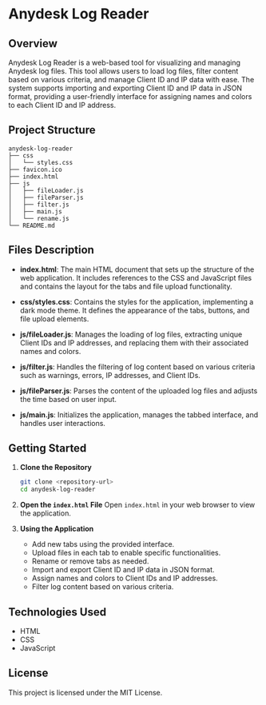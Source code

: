 # Anydesk Log Reader

## Overview

Anydesk Log Reader is a web-based tool for visualizing and managing Anydesk log files. This tool allows users to load log files, filter content based on various criteria, and manage Client ID and IP data with ease. The system supports importing and exporting Client ID and IP data in JSON format, providing a user-friendly interface for assigning names and colors to each Client ID and IP address.

## Project Structure

```
anydesk-log-reader
├── css
│   └── styles.css
├── favicon.ico
├── index.html
├── js
│   ├── fileLoader.js
│   ├── fileParser.js
│   ├── filter.js
│   ├── main.js
│   └── rename.js
└── README.md
```

## Files Description

- **index.html**: The main HTML document that sets up the structure of the web application. It includes references to the CSS and JavaScript files and contains the layout for the tabs and file upload functionality.

- **css/styles.css**: Contains the styles for the application, implementing a dark mode theme. It defines the appearance of the tabs, buttons, and file upload elements.

- **js/fileLoader.js**: Manages the loading of log files, extracting unique Client IDs and IP addresses, and replacing them with their associated names and colors.

- **js/filter.js**: Handles the filtering of log content based on various criteria such as warnings, errors, IP addresses, and Client IDs.

- **js/fileParser.js**: Parses the content of the uploaded log files and adjusts the time based on user input.

- **js/main.js**: Initializes the application, manages the tabbed interface, and handles user interactions.

## Getting Started

1. **Clone the Repository**

   ```bash
   git clone <repository-url>
   cd anydesk-log-reader
   ```

2. **Open the `index.html` File**
   Open `index.html` in your web browser to view the application.

3. **Using the Application**
   - Add new tabs using the provided interface.
   - Upload files in each tab to enable specific functionalities.
   - Rename or remove tabs as needed.
   - Import and export Client ID and IP data in JSON format.
   - Assign names and colors to Client IDs and IP addresses.
   - Filter log content based on various criteria.

## Technologies Used

- HTML
- CSS
- JavaScript

## License

This project is licensed under the MIT License.
